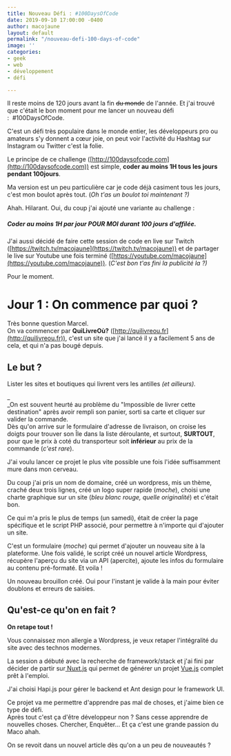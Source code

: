 ```yaml
---
title: Nouveau Défi : #100DaysOfCode
date: 2019-09-10 17:00:00 -0400
author: macojaune
layout: default
permalink: "/nouveau-defi-100-days-of-code"
image: ''
categories:
- geek
- web
- développement
- défi

---
```


Il reste moins de 120 jours avant la fin ~~du monde~~ de l'année. Et j'ai trouvé que c'était le bon moment pour me lancer un nouveau défi :  #100DaysOfCode.

C'est un défi très populaire dans le monde entier, les développeurs pro ou amateurs s'y donnent a cœur joie, on peut voir l'activité du Hashtag sur Instagram ou Twitter c'est la folie. 

Le principe de ce challenge ([http://100daysofcode.com](http://100daysofcode.com)) est simple, **coder au moins 1H tous les jours pendant 100jours**. 

Ma version est un peu particulière car je code déjà casiment tous les jours, c'est mon boulot après tout.  (_Oh t'as un boulot toi maintenant ?)_

Ahah. Hilarant. Oui, du coup j'ai ajouté une variante au challenge : 

##### Coder au moins 1H par jour **POUR MOI** durant 100 jours d'affilée. 

J'ai aussi décidé de faire cette session de code en live sur Twitch ([https://twitch.tv/macojaune](https://twitch.tv/macojaune)) et de partager le live sur Youtube une fois terminé ([https://youtube.com/macojaune](https://youtube.com/macojaune)). (_C'est bon t'as fini la publicité la ?)_

Pour le moment.

# Jour 1 : On commence par quoi ?

Très bonne question Marcel.  
On va commencer par **QuiLivreOù?** ([http://quilivreou.fr](http://quilivreou.fr)), c'est un site que j'ai lancé il y a facilement 5 ans de cela, et qui n'a pas bougé depuis. 

## Le but ?

Lister les sites et boutiques qui livrent vers les antilles _(et ailleurs)._ 

_  
_On est souvent heurté au problème du "Impossible de livrer cette destination" après avoir rempli son panier, sorti sa carte et cliquer sur valider la commande.  
Dès qu'on arrive sur le formulaire d'adresse de livraison, on croise les doigts pour trouver son Île dans la liste déroulante, et surtout, **SURTOUT**, pour que le prix à coté du transporteur soit **inférieur** au prix de la commande (_c'est rare_). 

J'ai voulu lancer ce projet le plus vite possible une fois l'idée suffisamment mure dans mon cerveau. 

Du coup j'ai pris un nom de domaine, créé un wordpress, mis un thème, craché deux trois lignes, créé un logo super rapide (_moche_), choisi une charte graphique sur un site (_bleu blanc rouge, quelle originalité_) et c'était bon. 

Ce qui m'a pris le plus de temps (un samedi), était de créer la page spécifique et le script PHP associé, pour permettre à n'importe qui d'ajouter un site. 

C'est un formulaire (_moche_) qui permet d'ajouter un nouveau site à la plateforme. Une fois validé, le script créé un nouvel article Wordpress, récupère l'aperçu du site via un API (apercite), ajoute les infos du formulaire au contenu pré-formaté. Et voila ! 

Un nouveau brouillon créé. Oui pour l'instant je valide à la main pour éviter doublons et erreurs de saisies.

## Qu'est-ce qu'on en fait ? 

**On retape tout !** 

Vous connaissez mon allergie a Wordpress, je veux retaper l'intégralité du site avec des technos modernes. 

La session a débuté avec la recherche de framework/stack et j'ai fini par décider de partir sur[ Nuxt.js](https://nuxtjs.com) qui permet de générer un projet [Vue.js](https://vuejs.org) complet prêt à l'emploi.

J'ai choisi Hapi.js pour gérer le backend et Ant design pour le framework UI. 

Ce projet va me permettre d'apprendre pas mal de choses, et j'aime bien ce type de défi.   
Après tout c'est ça d'être développeur non ? Sans cesse apprendre de nouvelles choses. Chercher, Enquêter… Et ça c'est une grande passion du Maco ahah. 

On se revoit dans un nouvel article dès qu'on a un peu de nouveautés ?